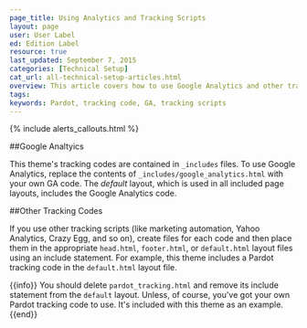 ```yaml
---
page_title: Using Analytics and Tracking Scripts
layout: page
user: User Label
ed: Edition Label
resource: true
last_updated: September 7, 2015
categories: [Technical Setup]
cat_url: all-technical-setup-articles.html
overview: This article covers how to use Google Analytics and other tracking scripts with this theme.
tags:
keywords: Pardot, tracking code, GA, tracking scripts
---
```

{% include alerts_callouts.html %}

##Google Analtyics

This theme's tracking codes are contained in ```_includes``` files. To use Google Analytics, replace the contents of ```_includes/google_analytics.html``` with your own GA code. The _default_ layout, which is used in all included page layouts, includes the Google Analytics code.

##Other Tracking Codes

If you use other tracking scripts (like marketing automation, Yahoo Analytics, Crazy Egg, and so on), create files for each code and then place them in the appropriate ```head.html```, ```footer.html```, or ```default.html``` layout files using an include statement. For example, this theme includes a Pardot tracking code in the ```default.html``` layout file.

{{info}} You should delete ```pardot_tracking.html``` and remove its include statement from the ```default``` layout. Unless, of course, you've got your own Pardot tracking code to use. It's included with this theme as an example.{{end}}
